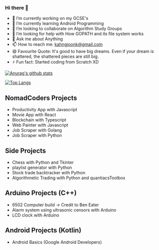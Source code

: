 ### Hi there 👋

- 🔭 I’m currently working on my GCSE's
- 🌱 I’m currently learning Android Programming
- 👯 I’m looking to collaborate on Algorithm Study Groups
- 🤔 I’m looking for help with How GOPATH and its file system works
- 💬 Ask me about Anything
- 📫 How to reach me: kahngjoonk@gmail.com
- 😄 Favourite Quote: It's good to have big dreams. Even if your dream is shattered, the shattered pieces are still big.
- ⚡ Fun fact: Started coding from Scratch XD

[![Anurag's github stats](https://github-readme-stats.vercel.app/api?username=kahngjoonkoh&show_icons=true&count_private=true)](https://github.com/anuraghazra/github-readme-stats)

[![Top Langs](https://github-readme-stats.vercel.app/api/top-langs/?username=kahngjoonkoh&layout=compact)](https://github.com/anuraghazra/github-readme-stats)

## NomadCoders Projects
* Productivity App with Javascript
* Movie App with React
* Blockchain with Typescript
* Web Painter with Javascript
* Job Scraper with Golang
* Job Scraper with Python

## Side Projects
* Chess with Python and Tkinter
* playlist generator with Python
* Stock trade backtracker with Python
* Algorithmetic Trading with Python and quantiacsToolbox


## Arduino Projects (C++)
* 6502 Computer build -> Credit to Ben Eater
* Alarm system using ultrasonic censors with Arduino
* LCD clock with Arduino

## Android Projects (Kotlin)
* Android Basics (Google Android Developers)
